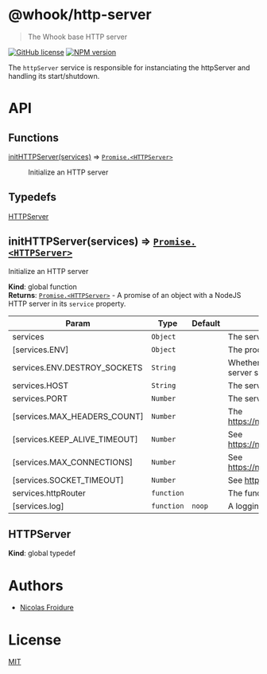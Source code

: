 [//]: # ( )
[//]: # (This file is automatically generated by a `metapak`)
[//]: # (module. Do not change it  except between the)
[//]: # (`content:start/end` flags, your changes would)
[//]: # (be overridden.)
[//]: # ( )
# @whook/http-server
> The Whook base HTTP server

[![GitHub license](https://img.shields.io/badge/license-MIT-blue.svg)](https://github.com/nfroidure/whook/blob/master/packages/whook-http-server/LICENSE)
[![NPM version](https://badge.fury.io/js/%40whook%2Fhttp-server.svg)](https://npmjs.org/package/@whook/http-server)


[//]: # (::contents:start)

The `httpServer` service is responsible for instanciating
 the httpServer and handling its start/shutdown.

[//]: # (::contents:end)

# API
## Functions

<dl>
<dt><a href="#initHTTPServer">initHTTPServer(services)</a> ⇒ <code><a href="#HTTPServer">Promise.&lt;HTTPServer&gt;</a></code></dt>
<dd><p>Initialize an HTTP server</p>
</dd>
</dl>

## Typedefs

<dl>
<dt><a href="#HTTPServer">HTTPServer</a></dt>
<dd></dd>
</dl>

<a name="initHTTPServer"></a>

## initHTTPServer(services) ⇒ [<code>Promise.&lt;HTTPServer&gt;</code>](#HTTPServer)
Initialize an HTTP server

**Kind**: global function  
**Returns**: [<code>Promise.&lt;HTTPServer&gt;</code>](#HTTPServer) - A promise of an object with a NodeJS HTTP server
 in its `service` property.  

| Param | Type | Default | Description |
| --- | --- | --- | --- |
| services | <code>Object</code> |  | The services the server depends on |
| [services.ENV] | <code>Object</code> |  | The process environment variables |
| services.ENV.DESTROY_SOCKETS | <code>String</code> |  | Whether the server sockets whould be destroyed or if the  server should wait while sockets are kept alive |
| services.HOST | <code>String</code> |  | The server host |
| services.PORT | <code>Number</code> |  | The server port |
| [services.MAX_HEADERS_COUNT] | <code>Number</code> |  | The https://nodejs.org/api/http.html#http_server_maxheaderscount |
| [services.KEEP_ALIVE_TIMEOUT] | <code>Number</code> |  | See https://nodejs.org/api/http.html#http_server_keepalivetimeout |
| [services.MAX_CONNECTIONS] | <code>Number</code> |  | See https://nodejs.org/api/net.html#net_server_maxconnections |
| [services.SOCKET_TIMEOUT] | <code>Number</code> |  | See https://nodejs.org/api/http.html#http_server_timeout |
| services.httpRouter | <code>function</code> |  | The function to run with the req/res tuple |
| [services.log] | <code>function</code> | <code>noop</code> | A logging function |

<a name="HTTPServer"></a>

## HTTPServer
**Kind**: global typedef  

# Authors
- [Nicolas Froidure](http://insertafter.com/en/index.html)

# License
[MIT](https://github.com/nfroidure/whook/blob/master/packages/whook-http-server/LICENSE)
